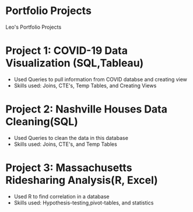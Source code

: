 # Portfolio Projects
Leo's Portfolio Projects

# Project 1: COVID-19 Data Visualization (SQL,Tableau)
<ul>
  <li>Used Queries to pull information from COVID databse and creating view</li>
  <li>Skills used: Joins, CTE's, Temp Tables, and Creating Views</li>
</ul>

# Project 2:  Nashville Houses Data Cleaning(SQL)
<ul>
  <li>Used Queries to clean the data in this database</li>
  <li>Skills used: Joins, CTE's, and Temp Tables </li>
</ul>

# Project 3: Massachusetts Ridesharing Analysis(R, Excel)
<ul>
  <li>Used R to find correlation in a database</li>
  <li>Skills used: Hypothesis-testing,pivot-tables, and statistics  </li>
</ul>
